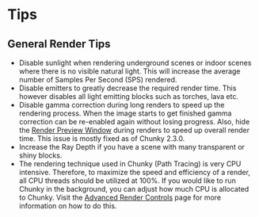 Tips
====

General Render Tips
-------------------

* Disable sunlight when rendering underground scenes or indoor scenes where
  there is no visible natural light. This will increase the average number of
  Samples Per Second (SPS) rendered.
* Disable emitters to greatly decrease the required render time. This however
  disables all light emitting blocks such as torches, lava etc.
* Disable gamma correction during long renders to speed up the rendering
  process. When the image starts to get finished gamma correction can be
  re-enabled again without losing progress.  Also, hide the [Render Preview
  Window][1] during renders to speed up overall render time.
	This issue is mostly fixed as of Chunky 2.3.0.
* Increase the Ray Depth if you have a scene with many transparent or shiny
  blocks.
* The rendering technique used in Chunky (Path Tracing) is very CPU intensive.
  Therefore, to maximize the speed and efficiency of a render, all CPU threads
  should be utilized at 100%. If you would like to run Chunky in the
  background, you can adjust how much CPU is allocated to Chunky. Visit the
  [Advanced Render Controls][0] page for more information on how to do this.

[0]: /old-chunky-docs/render_controls_advanced.html
[1]: /old-chunky-docs/render_preview.html
